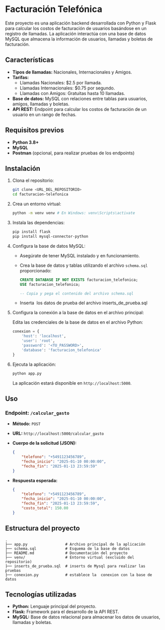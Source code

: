# Facturación Telefónica

Este proyecto es una aplicación backend desarrollada con Python y Flask para calcular los costos de facturación de usuarios basándose en un registro de llamadas. La aplicación interactúa con una base de datos MySQL que almacena la información de usuarios, llamadas y boletas de facturación.

## Características

- **Tipos de llamadas:** Nacionales, Internacionales y Amigos.
- **Tarifas:**
  - Llamadas Nacionales: \$2.5 por llamada.
  - Llamadas Internacionales: \$0.75 por segundo.
  - Llamadas con Amigos: Gratuitas hasta 10 llamadas.
- **Base de datos:** MySQL con relaciones entre tablas para usuarios, amigos, llamadas y boletas.
- **API REST:** Endpoint para calcular los costos de facturación de un usuario en un rango de fechas.

## Requisitos previos

- **Python 3.8+**
- **MySQL**
- **Postman** (opcional, para realizar pruebas de los endpoints)

## Instalación

1. Clona el repositorio:

   ```bash
   git clone <URL_DEL_REPOSITORIO>
   cd facturacion-telefonica
   ```

2. Crea un entorno virtual:

   ```bash
   python -m venv venv # En Windows: venv\Scripts\activate
   ```

3. Instala las dependencias:

   ```bash
   pip install flask
   pip install mysql-connector-python
   ```

4. Configura la base de datos MySQL:

   - Asegúrate de tener MySQL instalado y en funcionamiento.

   - Crea la base de datos y tablas utilizando el archivo `schema.sql` proporcionado:

     ```sql
     CREATE DATABASE IF NOT EXISTS facturacion_telefonica;
     USE facturacion_telefonica;

     -- Copia y pega el contenido del archivo schema.sql
     ```

   - Inserta  los datos de prueba del archivo inserts\_de\_prueba.sql

5. Configura la conexión a la base de datos en el archivo principal:

   Edita las credenciales de la base de datos en el archivo Python:

   ```python
   conexion = {
       'host': 'localhost',
       'user': 'root',
       'password': '<TU_PASSWORD>',
       'database': 'facturacion_telefonica'
   }
   ```

6. Ejecuta la aplicación:

   ```bash
   python app.py
   ```

   La aplicación estará disponible en `http://localhost:5000`.

## Uso

### Endpoint: `/calcular_gasto`

- **Método:** `POST`

- **URL:** `http://localhost:5000/calcular_gasto`

- **Cuerpo de la solicitud (JSON):**

  ```json
  {
      "telefono": "+5491123456789",
      "fecha_inicio": "2025-01-10 00:00:00",
      "fecha_fin": "2025-01-13 23:59:59"
  }
  ```

- **Respuesta esperada:**

  ```json
  {
      "telefono": "+5491123456789",
      "fecha_inicio": "2025-01-10 00:00:00",
      "fecha_fin": "2025-01-13 23:59:59",
      "costo_total": 150.00
  }
  ```

## Estructura del proyecto

```
.
├── app.py                 # Archivo principal de la aplicación
├── schema.sql             # Esquema de la base de datos
├── README.md              # Documentación del proyecto
├── venv/                  # Entorno virtual (excluido del repositorio)
├── inserts_de_prueba.sql  # inserts de Mysql para realizar las pruebas
├── conexion.py            # establece la  conexion con la base de datos   
```


## Tecnologías utilizadas

- **Python:** Lenguaje principal del proyecto.
- **Flask:** Framework para el desarrollo de la API REST.
- **MySQL:** Base de datos relacional para almacenar los datos de usuarios, llamadas y boletas.
